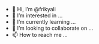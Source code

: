 - 👋 Hi, I’m @frikyali
- 👀 I’m interested in ...
- 🌱 I’m currently learning ...
- 💞️ I’m looking to collaborate on ...
- 📫 How to reach me ...

<!---
frikyali/frikyali is a ✨ special ✨ repository because its `README.md` (this file) appears on your GitHub profile.
You can click the Preview link to take a look at your changes.
--->
